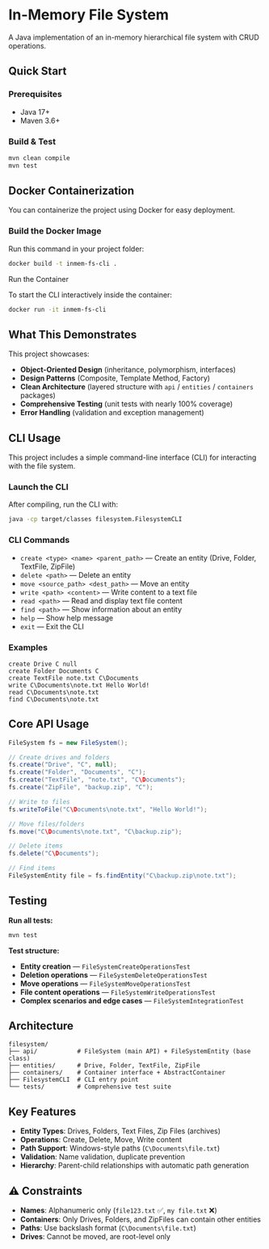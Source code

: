 # In-Memory File System

A Java implementation of an in-memory hierarchical file system with CRUD operations.

## Quick Start

### Prerequisites

- Java 17+
- Maven 3.6+

### Build & Test

```bash
mvn clean compile
mvn test
```

## Docker Containerization

You can containerize the project using Docker for easy deployment.

### Build the Docker Image

Run this command in your project folder:

```bash
docker build -t inmem-fs-cli .
````

Run the Container

To start the CLI interactively inside the container:

```bash
docker run -it inmem-fs-cli
```

## What This Demonstrates

This project showcases:

- **Object-Oriented Design** (inheritance, polymorphism, interfaces)
- **Design Patterns** (Composite, Template Method, Factory)
- **Clean Architecture** (layered structure with `api` / `entities` / `containers` packages)
- **Comprehensive Testing** (unit tests with nearly 100% coverage)
- **Error Handling** (validation and exception management)

## CLI Usage

This project includes a simple command-line interface (CLI) for interacting with the file system.

### Launch the CLI

After compiling, run the CLI with:

```bash
java -cp target/classes filesystem.FilesystemCLI
```

### CLI Commands

- `create <type> <name> <parent_path>` — Create an entity (Drive, Folder, TextFile, ZipFile)
- `delete <path>` — Delete an entity
- `move <source_path> <dest_path>` — Move an entity
- `write <path> <content>` — Write content to a text file
- `read <path>` — Read and display text file content
- `find <path>` — Show information about an entity
- `help` — Show help message
- `exit` — Exit the CLI

### Examples

```
create Drive C null
create Folder Documents C
create TextFile note.txt C\Documents
write C\Documents\note.txt Hello World!
read C\Documents\note.txt
find C\Documents\note.txt
```

## Core API Usage

```java
FileSystem fs = new FileSystem();

// Create drives and folders
fs.create("Drive", "C", null);
fs.create("Folder", "Documents", "C");
fs.create("TextFile", "note.txt", "C\Documents");
fs.create("ZipFile", "backup.zip", "C");

// Write to files
fs.writeToFile("C\Documents\note.txt", "Hello World!");

// Move files/folders
fs.move("C\Documents\note.txt", "C\backup.zip");

// Delete items
fs.delete("C\Documents");

// Find items
FileSystemEntity file = fs.findEntity("C\backup.zip\note.txt");
```

## Testing

**Run all tests:**

```bash
mvn test
```

**Test structure:**

- **Entity creation** — `FileSystemCreateOperationsTest`
- **Deletion operations** — `FileSystemDeleteOperationsTest`
- **Move operations** — `FileSystemMoveOperationsTest`
- **File content operations** — `FileSystemWriteOperationsTest`
- **Complex scenarios and edge cases** — `FileSystemIntegrationTest`

## Architecture

```
filesystem/
├── api/           # FileSystem (main API) + FileSystemEntity (base class)
├── entities/      # Drive, Folder, TextFile, ZipFile  
├── containers/    # Container interface + AbstractContainer
├── FilesystemCLI  # CLI entry point
└── tests/         # Comprehensive test suite
```

## Key Features

- **Entity Types**: Drives, Folders, Text Files, Zip Files (archives)
- **Operations**: Create, Delete, Move, Write content
- **Path Support**: Windows-style paths (`C\Documents\file.txt`)
- **Validation**: Name validation, duplicate prevention
- **Hierarchy**: Parent-child relationships with automatic path generation

## ⚠️ Constraints

- **Names**: Alphanumeric only (`file123.txt` ✅, `my file.txt` ❌)
- **Containers**: Only Drives, Folders, and ZipFiles can contain other entities
- **Paths**: Use backslash format (`C\Documents\file.txt`)
- **Drives**: Cannot be moved, are root-level only
